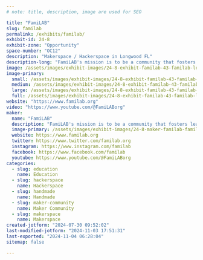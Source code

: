 ```yaml
---
# note: title, description, image are used for SEO

title: "FamiLAB"
slug: familab
permalink: /exhibits/familab/
exhibit-id: 24-8
exhibit-zone: "Opportunity"
space-number: "OC12"
description: "Makerspace / Hackerspace in Longwood FL"
description-long: "FamiLAB's mission is to be a community that fosters learning and creativity through hands-on projects, collaboration, and the sharing of skills & tools to improve ourselves and enrich the world around us. We’re a member-run community that provides space, tools, and fun for creative technical learning and projects. If you are looking for a great place to meet like-minded people, learn, collaborate, and have access to great tools, FamiLAB is the place for you! "
image: /assets/images/exhibit-images/24-8-exhibit-familab-43-familab-logo-677-large.gif
image-primary: 
  small: /assets/images/exhibit-images/24-8-exhibit-familab-43-familab-logo-677-small.gif
  medium: /assets/images/exhibit-images/24-8-exhibit-familab-43-familab-logo-677-medium.gif
  large: /assets/images/exhibit-images/24-8-exhibit-familab-43-familab-logo-677-large.gif
  full: /assets/images/exhibit-images/24-8-exhibit-familab-43-familab-logo-677-full.gif
website: "https://www.familab.org"
video: "https://www.youtube.com/@FamiLABorg"
maker: 
  name: "FamiLAB"
  description: "FamiLAB's mission is to be a community that fosters learning and creativity through hands-on projects, collaboration, and the sharing of skills & tools to improve ourselves and enrich the world around us. We’re a member-run community that provides space, tools, and fun for creative technical learning and projects."
  image-primary: /assets/images/exhibit-images/24-8-maker-familab-familab-logo-medium.gif
  website: https://www.familab.org
  twitter: https://www.twitter.com/familab.org
  instagram: https://www.instagram.com/familab
  facebook: https://www.facebook.com/familab
  youtube: https://www.youtube.com/@FamiLABorg
categories: 
  - slug: education
    name: Education
  - slug: hackerspace
    name: Hackerspace
  - slug: handmade
    name: Handmade
  - slug: maker-community
    name: Maker Community
  - slug: makerspace
    name: Makerspace
created-jotform: "2024-07-30 09:52:02"
last-modified-jotform: "2024-11-03 17:51:31"
last-exported: "2024-11-04 06:28:04"
sitemap: false

---
```

